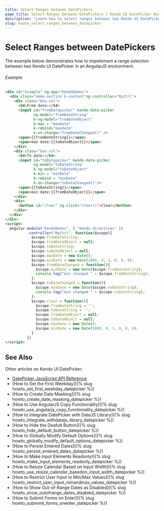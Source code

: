```yaml
---
title: Select Ranges between DatePickers
page_title: Select Ranges between DatePickers | Kendo UI DatePicker Widget
description: "Learn how to select ranges between two Kendo UI DatePickers in AngularJS environment."
slug: howto_select_ranges_between_datepicker
---
```


# Select Ranges between DatePickers

The example below demonstrates how to impelement a range selection between two Kendo UI DatePicker in an AngularJS environment.

###### Example

```html
<div id="example" ng-app="KendoDemos">
  <div class="demo-section k-content"ng-controller="MyCtrl">
    <div class="box-col">
      <h4>From date:</h4>
      <input id="fromDatepicker" kendo-date-picker
             ng-model="fromDateString"
             k-ng-model="fromDateObject"
             k-max = "maxDate"
             k-rebind="maxDate"
             k-on-change="fromDateChanged()" />
      <span>{{fromDateString}}</span>
      <span>max date:{{toDateObject}}</span>
    </div>
    <div class="box-col">
      <h4>To date:</h4>
      <input id="toDatepicker" kendo-date-picker
             ng-model="toDateString"
             k-ng-model="toDateObject"
             k-min = "minDate"
             k-rebind = "minDate"
             k-on-change="toDateChanged()"/>
      <span>{{toDateString}}</span>
      <span>min date:{{fromDateObject}}</span>
    </div>
    <div>
      <button id="clear" ng-click="clear()">Clear</button>
    </div>
  </div>
</div>
<script>
  angular.module("KendoDemos", [ "kendo.directives" ])
          .controller("MyCtrl", function($scope){
            $scope.fromDateString;
            $scope.fromDateObject = null;
            $scope.toDateString;
            $scope.toDateObject = null;
            $scope.maxDate = new Date();
            $scope.minDate = new Date(2000, 0, 1, 0, 0, 0);
            $scope.fromDateChanged = function(){
              $scope.minDate = new Date($scope.fromDateString);
              console.log("min changed " + $scope.fromDateString);
            };
            $scope.toDateChanged = function(){
              $scope.maxDate = new Date($scope.toDateString);
              console.log("min changed " + $scope.toDateString);
            };
            $scope.clear = function(){
              $scope.fromDateString = '';
              $scope.toDateString = '';
              $scope.fromDateObject = null;
              $scope.toDateObject = null;
              $scope.maxDate = new Date();
              $scope.minDate = new Date(2000, 0, 1, 0, 0, 0);
            }
          })
</script>
```

## See Also

Other articles on Kendo UI DatePicker:

* [DatePicker JavaScript API Reference](/api/javascript/ui/datepicker)
* [How to Set the First Weekday]({% slug howto_set_first_weekday_datepicker %})
* [How to Create Date Masking]({% slug howto_create_date_masking_datepicker %})
* [How to Use AngularJS Copy Functionality]({% slug howto_use_angularjs_copy_functionality_datepicker %})
* [How to Integrate DatePicker with DateJS Library]({% slug howto_integrate_withdatejs_library_datepicker %})
* [How to Hide the Deafult Button]({% slug howto_hide_default_button_datepicker %})
* [How to Globally Modify Default Options]({% slug howto_globally_modify_default_options_datepicker %})
* [How to Persist Entered Dates]({% slug howto_persist_entered_dates_datepicker %})
* [How to Make Input Elements Readonly]({% slug howto_make_input_elements_readonly_datepicker %})
* [How to Resize Calendar Based on Input Width]({% slug howto_use_resize_calendar_basedon_input_width_datepicker %})
* [How to Restrict User Input to Min/Max Values]({% slug howto_restrict_user_input_minandmax_values_datepicker %})
* [How to Show Out-of-Range Dates as Disabled]({% slug howto_show_outofrange_dates_disabled_datepicker %})
* [How to Submit Forms on Enter]({% slug howto_submmit_forms_onenter_datepicker %})
